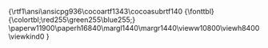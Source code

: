 {\rtf1\ansi\ansicpg936\cocoartf1343\cocoasubrtf140
{\fonttbl}
{\colortbl;\red255\green255\blue255;}
\paperw11900\paperh16840\margl1440\margr1440\vieww10800\viewh8400\viewkind0
}